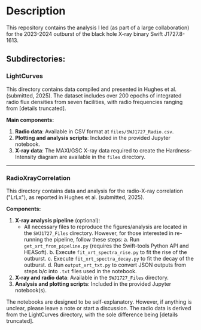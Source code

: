 # Description

This repository contains the analysis I led (as part of a large collaboration) for the 2023-2024 outburst of the black hole X-ray binary Swift J1727.8-1613.

## Subdirectories:

### LightCurves

This directory contains data compiled and presented in Hughes et al. (submitted, 2025). The dataset includes over 200 epochs of integrated radio flux densities from seven facilities, with radio frequencies ranging from [details truncated].

**Main components:**

1. **Radio data**: Available in CSV format at `files/SWJ1727_Radio.csv`.
2. **Plotting and analysis scripts**: Included in the provided Jupyter notebook.
3. **X-ray data**: The MAXI/GSC X-ray data required to create the Hardness-Intensity diagram are available in the `files` directory.

---

### RadioXrayCorrelation

This directory contains data and analysis for the radio-X-ray correlation ("LrLx"), as reported in Hughes et al. (submitted, 2025).

**Components:**

1. **X-ray analysis pipeline** (optional): 
   - All necessary files to reproduce the figures/analysis are located in the `SWJ1727_Files` directory. However, for those interested in re-running the pipeline, follow these steps:
        a. Run `get_xrt_from_pipeline.py` (requires the Swift-tools Python API and HEASoft).
        b. Execute `fit_xrt_spectra_rise.py` to fit the rise of the outburst.
        c. Execute `fit_xrt_spectra_decay.py` to fit the decay of the outburst.
        d. Run `output_xrt_txt.py` to convert JSON outputs from steps b/c into `.txt` files used in the notebook.
2. **X-ray and radio data**: Available in the `SWJ1727_Files` directory.
3. **Analysis and plotting scripts**: Included in the provided Jupyter notebook(s).

The notebooks are designed to be self-explanatory. However, if anything is unclear, please leave a note or start a discussion. The radio data is derived from the LightCurves directory, with the sole difference being [details truncated].
